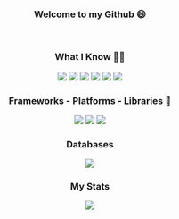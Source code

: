 <div align="center" width="300">
  <h3 align="center"> Welcome to my Github 😄 </h3>
  <br>
  
  <h3 align="center">What I Know 👨‍🎓</h3>
  <a href="https://html.com/"><img src="https://img.shields.io/badge/HTML-239120?style=for-the-badge&logo=html5&logoColor=white" /></a>
  <a href="https://www.w3.org/Style/CSS/Overview.en.html"><img src="https://img.shields.io/badge/CSS-239120?&style=for-the-badge&logo=css3&logoColor=white" /></a>
  <a href="https://www.javascript.com/"><img src="https://img.shields.io/badge/JavaScript-F7DF1E?style=for-the-badge&logo=javascript&logoColor=black" /></a>
  <a href="https://www.java.com/es/download/help/whatis_java.html"><img src="https://img.shields.io/badge/Java-ED8B00?style=for-the-badge&logo=java&logoColor=white" /></a>
  <a href="https://www.php.net/docs.php"><img src="https://img.shields.io/badge/PHP-777BB4?style=for-the-badge&logo=php&logoColor=white" /></a>
  <a href="https://dart.dev/guides"><img src="https://img.shields.io/badge/Dart-0175C2?style=for-the-badge&logo=dart&logoColor=white" /></a>
  <br>
  
  <h3 align="center">Frameworks - Platforms - Libraries 🚀</h3>
  <a href="https://jquery.com/"><img src="https://img.shields.io/badge/jQuery-0769AD?style=for-the-badge&logo=jquery&logoColor=white" /></a>
  <a href="https://getbootstrap.com/docs/5.1/getting-started/introduction/"><img src="https://img.shields.io/badge/Bootstrap-563D7C?style=for-the-badge&logo=bootstrap&logoColor=white" /></a>
  <a href="https://flutter.dev/?gclid=Cj0KCQjwgMqSBhDCARIsAIIVN1VBpoBuYvapY_khxHpkwhjrtpQZe6YK-XkCU4ZXBADEz9-GwLY1MfsaAtSyEALw_wcB&gclsrc=aw.ds"><img src="https://img.shields.io/badge/Flutter-02569B?style=for-the-badge&logo=flutter&logoColor=white" /></a>
  <br>
  
  <h3 align="center">Databases</h3>
  <a href="https://www.mysql.com/"><img src="https://img.shields.io/badge/MySQL-00000F?style=for-the-badge&logo=mysql&logoColor=white" /></a>
  <br>
  
  <h3 align="center">My Stats</h3>
  <a href="https://github.com/gfmois?tab=repositories"><img src="https://github-readme-stats.vercel.app/api?username=gfmois&theme=dark&show_icons=true" /></a>
</div>



